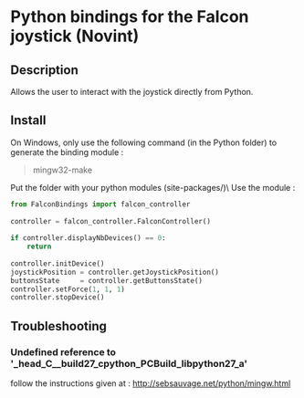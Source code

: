 # Python bindings for the Falcon joystick (Novint)

## Description
Allows the user to interact with the joystick directly from Python.

## Install
On Windows, only use the following command (in the Python folder) to generate the binding module :
> mingw32-make

Put the folder with your python modules (site-packages/)\\
Use the module :

```python
from FalconBindings import falcon_controller
 
controller = falcon_controller.FalconController()
 
if controller.displayNbDevices() == 0:
	return
 
controller.initDevice()
joystickPosition = controller.getJoystickPosition()
buttonsState     = controller.getButtonsState()
controller.setForce(1, 1, 1)
controller.stopDevice()
```

## Troubleshooting

### Undefined reference to '_head_C__build27_cpython_PCBuild_libpython27_a'
follow the instructions given at : http://sebsauvage.net/python/mingw.html